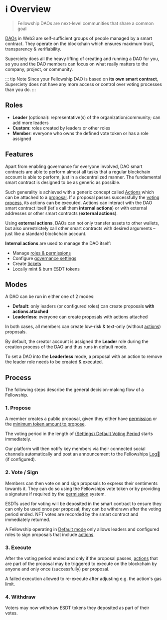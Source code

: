 # ℹ️ Overview

> Fellowship DAOs are next-level communities that share a common goal

[DAOs](https://en.wikipedia.org/wiki/Decentralized_autonomous_organization) in Web3 are self-sufficient groups of people managed by a smart contract. They operate on the blockchain which ensures maximum trust, transparency & verifiability.

Superciety does all the heavy lifting of creating and running a DAO for you, so you and the DAO members can focus on what really matters to the company, project, or community.

::: tip Note
Since your Fellowship DAO is based on **its own smart contract**, Superciety does not have any more access or control over voting processes than you do.
:::

## Roles

- **Leader** (optional): representative(s) of the organization/community; can add more leaders
- **Custom**: roles created by leaders or other roles
- **Member**: everyone who owns the defined vote token or has a role assigned

## Features

Apart from enabling governance for everyone involved, DAO smart contracts are able to perform almost all tasks that a regular blockchain account is able to perform, just in a decentralized manner. The fundamental smart contract is designed to be as generic as possible.

Such generality is achieved with a generic concept called [Actions](./actions.md) which can be attached to a [proposal](#propose). If a proposal passes successfully the [voting process](#vote), its actions can be executed. Actions can interact with the DAO smart contract itself (let's call them **internal actions**) or with external addresses or other smart contracts (**external actions**).

Using **external actions**, DAOs can not only transfer assets to other wallets, but also unrestrictely call other smart contracts with desired arguments – just like a standard blockchain account.

**Internal actions** are used to manage the DAO itself:

- Manage [roles & permissions](./permissions.md)
- Configure [governance settings](./settings.md)
- Create [tickets](./actions.md#tickets)
- Locally mint & burn ESDT tokens

## Modes

A DAO can be run in either one of 2 modes:

- **Default**: only leaders (or configured roles) can create proposals **with actions attached**
- **Leaderless**: everyone can create proposals with actions attached

In both cases, all members can create low-risk & text-only (without [actions](./actions.md)) proposals.

By default, the creator account is assigned the **Leader** role during the creation process of the DAO and thus runs in default mode.

To set a DAO into the **Leaderless** mode, a proposal with an action to remove the leader role needs to be created & executed.

## Process

The following steps describe the general decision-making flow of a Fellowship.

### 1. Propose

A member creates a public proposal, given they either have [permission](./permissions.md#permission) or the [minimum token amount to propose](./settings.md#minimum-to-propose).

The voting period in the length of [(Settings) Default Voting Period](./settings.md#voting-period) starts immediately.

Our platform will then notify key members via their connected social channels automatically and post an announcement to the Fellowships [Log📝](../features/log.md) (if configured).

### 2. Vote / Sign

Members can then vote on and sign proposals to express their sentiments towards it. They can do so using the Fellowships vote token or by providing a signature if required by the [permission](./permissions.md) system.

ESDTs used for voting will be deposited in the smart contract to ensure they can only be used once per proposal; they can be withdrawn after the voting period ended. NFT votes are recorded by the smart contract and immediately returned.

A Fellowship operating in [Default mode](#modes) only allows leaders and configured roles to sign proposals that include [actions](./actions.md).

### 3. Execute

After the voting period ended and only if the proposal passes, [actions](./actions.md) that are part of the proposal may be triggered to execute on the blockchain by anyone and only once (successfully) per proposal.

A failed execution allowed to re-execute after adjusting e.g. the action's gas limit.

### 4. Withdraw

Voters may now withdraw ESDT tokens they deposited as part of their votes.
